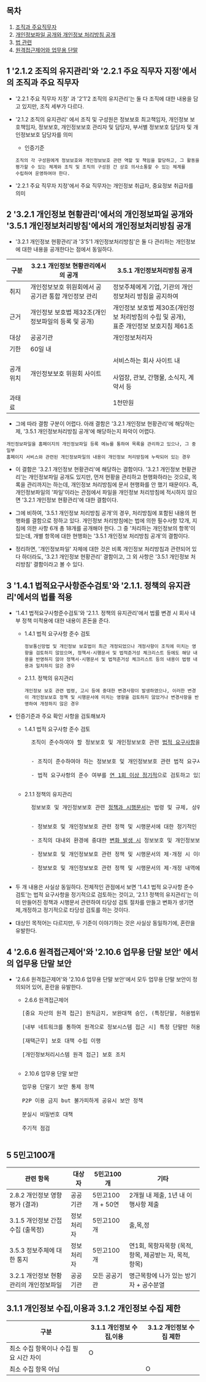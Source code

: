 ## 목차

1. [조직과 주요직무자](#1-212-조직의-유지관리와-221-주요-직무자-지정에서의-조직과-주요-직무자)
2. [개인정보파일 공개와 개인정보 처리방침 공개](#2-321-개인정보-현황관리에서의-개인정보파일-공개와-351-개인정보처리방침에서의-개인정보처리방침-공개)
3. [법 관련](#3-141-법적요구사항준수검토와-211-정책의-유지관리에서의-법률-적용)
4. [원격접근제어와 업무용 단말](#4-266-원격접근제어와-2106-업무용-단말-보안-에서의-업무용-단말-보안)


## 1 '2.1.2 조직의 유지관리'와 '2.2.1 주요 직무자 지정'에서의 조직과 주요 직무자

- '2.2.1 주요 직무자 지정' 과 '2'1'2 조직의 유지관리'는 둘 다 조직에 대한 내용을 담고 있지만, 조직 세부가 다르다.

- '2.1.2 조직의 유지관리' 에서 조직 및 구성원은 정보보호 최고책임자, 개인정보 보호책임자, 정보보호, 개인정보보호 관리자 및 담당자, 부서별 정보보호 담당자 및 개인정보보호 담당자를 의미

    - 인증기준
    ```
    조직의 각 구성원에게 정보보호와 개인정보보호 관련 역할 및 책임을 할당하고, 그 활동을
    평가할 수 있는 체계와 조직 및 조직의 구성원 간 상호 의사소통할 수 있는 체계를
    수립하여 운영하여야 한다.
    ```

- '2.2.1 주요 직무자 지정'에서 주요 직무자는 개인정보 취급자, 중요정보 취급자를 의미

## 2 '3.2.1 개인정보 현황관리'에서의 개인정보파일 공개와 '3.5.1 개인정보처리방침'에서의 개인정보처리방침 공개

- '3.2.1 개인정보 현황관리'과 '3'5'1 개인정보처리방침'은 둘 다 관리하는 개인정보에 대한 내용을 공개한다는 점에서 동일하다.

|구분|3.2.1 개인정보 현황관리에서의 공개|3.5.1 개인정보처리방침 공개|
|---|---|---|
|취지| 개인정보보호 위원회에서 공공기관 통합 개인정보 관리  | 정보주체에게 기업, 기관의 개인정보처리 방침을 공지하여   |
|근거| 개인정보 보호법 제32조(개인정보파일의 등록 및 공개) | 개인정보 보호법 제30조(개인정보 처리방침의 수립 및 공개),<br> 표준 개인정보 보호지침 제61조  |
|대상| 공공기관  |  개인정보처리자       |
|기한| 60일 내   |         |
|공개 위치| 개인정보보호 위원회 사이트|   서비스하는 회사 사이트 내 <br><br> 사업장, 관보, 간행물, 소식지, 계약서 등|
|과태료|       | 1천만원 |


- 그에 따라 결함 구분이 어렵다. 아래 결함은 '3.2.1 개인정보 현황관리'에 해당하는제, '3.5.1 개인정보처리방침 공개'에 해당하는지 파악이 어렵다. 

```
개인정보파일을 홈페이지의 개인정보파일 등록 메뉴를 통하여 목록을 관리하고 있으나, 그 중 일부
홈페이지 서비스와 관련된 개인정보파일의 내용이 개인정보 처리방침에 누락되어 있는 경우
```

- 이 결함은 '3.2.1 개인정보 현황관리'에 해당하는 결함이다. '3.2.1 개인정보 현황관리'는 개인정보파일 공개도 있지만, 먼저 현황을 관리하고 현행화하라는 것으로, 목록을 관리까지는 하는데, 개인정보 처리방침에 문서 현행화를 안 했기 때문이다. 즉, 개인정보파일의 '파일'이라는 관점에서 파일을 개인정보 처리방침에 적시하지 않으면 '3.2.1 개인정보 현황관리'에 대한 결함이다.

- 그에 비하여, '3.5.1 개인정보 처리방침 공개'의 경우, 처리방침에 포함된 내용의 현행화를 결함으로 정하고 있다. 개인정보 처리방침에는 법에 의한 필수사항 12개, 지침에 의한 사항 6개 총 18개를 공개해야 한다. 그 중 '처리하는 개인정보의 항목'이 있는데, 개별 항목에 대한 현행화는 '3.5.1 개인정보 처리방침 공개'의 결함이다.

- 정리하면, '개인정보파일' 자체에 대한 것은 비록 개인정보 처리방침과 관련되어 있다 하더라도, '3.2.1 개인정보 현황관리' 결함이고, 그 외 사항은 '3.5.1 개인정보 처리방침' 결함이라고 볼 수 있다.

## 3 '1.4.1 법적요구사항준수검토'와 '2.1.1. 정책의 유지관리'에서의 법률 적용

- '1.4.1 법적요구사항준수검토'와 '2.1.1. 정책의 유지관리'에서 법률 변경 시 회사 내부 정책 미적용에 대한 내용이 혼돈을 준다.

    - 1.4.1 법적 요구사항 준수 검토
        ```
        정보통신망법 및 개인정보 보호법이 최근 개정되었으나 개정사항이 조직에 미치는 영향을 검토하지 않았으며, 정책서·시행문서 및 법적준거성 체크리스트 등에도 해당 내용을 반영하지 않아 정책서·시행문서 및 법적준거성 체크리스트 등의 내용이 법령 내용과 일치하지 않은 경우
        ```

    - 2.1.1. 정책의 유지관리
        ```
        개인정보 보호 관련 법령, 고시 등에 중대한 변경사항이 발생하였으나, 이러한 변경이 개인정보보호 정책 및 시행문서에 미치는 영향을 검토하지 않았거나 변경사항을 반영하여 개정하지 않은 경우
        ```
- 인증기준과 주요 확인 사항을 검토해보자

    - 1.4.1 법적 요구사항 준수 검토
        <pre>
        조직이 준수하여야 할 정보보호 및 개인정보보호 관련 <u>법적 요구사항</u>을 <u>주기적으로 파악하여 규정에 반영</u>하고, 준수 여부를 지속적으로 검토하여야 한다.
        </pre>

        <pre>
        - 조직이 준수하여야 하는 정보보호 및 개인정보보호 관련 법적 요구사항을 파악하여 <u>최신성</u>을 유지하고 있는가?

        - 법적 요구사항의 준수 여부를 <u>연 1회 이상 정기적</u>으로 검토하고 있는가?
        </pre>

    - 2.1.1 정책의 유지관리
        <pre>
        정보보호 및 개인정보보호 관련 <u>정책과 시행문서</u>는 법령 및 규제, 상위 조직 및 관련 기관 정책과의 연계성, 조직의 대내외 <u>환경변화 등에</u> 따라 주기적으로 검토하여 필요한 경우 제·개정하고 그 내역을 이력관리하여야 한다.
        </pre>

        <pre>
        - 정보보호 및 개인정보보호 관련 정책 및 시행문서에 대한 정기적인 타당성 <u>검토 절차</u>를 수립·이행하고 있는가?

        - 조직의 대내외 환경에 중대한 <u>변화 발생 시</u> 정보보호 및 개인정보보호 관련 정책 및 시행문서에 미치는 영향을 검토하고 필요시 제·개정하고 있는가?

        - 정보보호 및 개인정보보호 관련 정책 및 시행문서의 제·개정 시 이해 관계자의 검토를 받고 있는가?

        - 정보보호 및 개인정보보호 관련 정책 및 시행문서의 제·개정 내역에 대하여 이력관리를 하고 있는가?
        </pre>

- 두 개 내용은 사실상 동일하다. 전체적인 관점에서 보면 '1.4.1 법적 요구사항 준수 검토'는 법적 요구사항을 정기적으로 검토하는 것이고, '2.1.1 정책의 유지관리'는 이미 만들어진 정책과 시행문서 관련하여 타당성 검토 절차를 만들고 변화가 생기면 제,개정하고 정기적으로 타당성 검토를 하는 것이다.

- 대상인 목적어는 다르지만, 두 기준이 이야기하는 것은 사실상 동일하기에, 혼란을 유발한다.

## 4 '2.6.6 원격접근제어'와 '2.10.6 업무용 단말 보안' 에서의 업무용 단말 보안

- '2.6.6 원격접근제어'와 '2.10.6 업무용 단말 보안'에서 모두 업무용 단말 보안이 정의되어 있어, 혼란을 유발한다.

    - 2.6.6 원격접근제어

    <pre>
    [중요 자산의 원격 접근] 원칙금지, 보완대책 승인, (특정단말, 허용범위, 기간한정) <br>
    [내부 네트워크를 통하여 원격으로 정보시스템 접근 시] 특정 단말만 허용 <br>
    [재택근무] 보호 대책 수립 이행<br>
    [개인정보처리시스템 원격 접근] 보호 조치
    </pre>

    - 2.10.6 업무용 단말 보안

    <pre>
    업무용 단말기 보안 통제 정책 <br> 
    P2P 이용 금지 but 불가피하게 공유시 보안 정책 <br>
    분실시 비밀번호 대책 <br> 
    주기적 점검
    </pre>

## 5 5민고100개

|관련 항목|대상자|5민고100개| 기타|
|--|--|--|--|
|2.8.2 개인정보 영향평가 (결과)     |공공기관  | 5민고100개 + 50연 | 2개월 내 제출, 1년 내 이행사항 제출 |
|3.1.5 개인정보 간접수집 (출목정)   |정보처리자| 5민고100개 | 출,목,정 | 
|3.5.3 정보주체에 대한 통지       |정보처리자| 5민고100개 |연1회, 목항자목항 (목적, 항목, 제공받는 자, 목적, 항목) |
|3.2.1 개인정보 현황관리의 개인정보파일    |공공기관 | 모든 공공기관 | 명근목항에 나가 있는 방기자 + 공수분열|

## 3.1.1 개인정보 수집,이용과 3.1.2 개인정보 수집 제한

| 구분 | 3.1.1 개인정보 수집,이용| 3.1.2 개인정보 수집 제한|
|--|--|--|
|최소 수집 항목이나 수집 필요 시간 차이 |  O |  |
|최소 수집 항목 아님 | | O |


